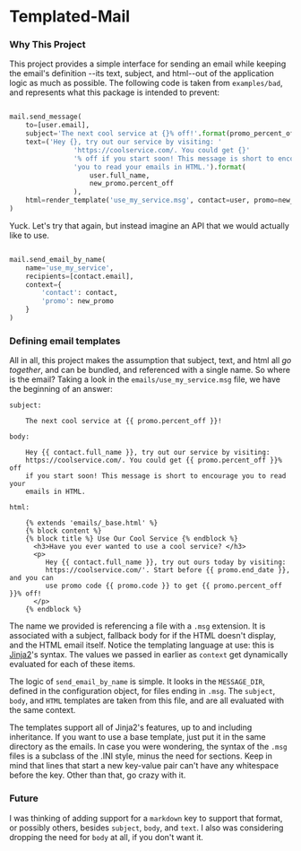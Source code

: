 
# Templated-Mail

### Why This Project

This project provides a simple interface for sending an email while keeping the email's definition
--its text, subject, and html--out of the application logic as much as possible. The following code
is taken from `examples/bad`, and represents what this package is intended to prevent:


```python

mail.send_message(
    to=[user.email],
    subject='The next cool service at {}% off!'.format(promo_percent_off=new_promo.percent_off),
    text=('Hey {}, try out our service by visiting: '
                'https://coolservice.com/. You could get {}'
                '% off if you start soon! This message is short to encourage '
                'you to read your emails in HTML.').format(
                    user.full_name,
                    new_promo.percent_off
                ),
    html=render_template('use_my_service.msg', contact=user, promo=new_promo)
)
```

Yuck. Let's try that again, but instead imagine an API that we
would actually like to use.

```python

mail.send_email_by_name(
    name='use_my_service',
    recipients=[contact.email],
    context={
        'contact': contact,
        'promo': new_promo
    }
)

```

### Defining email templates

All in all, this project makes the assumption that subject, text, and html all *go together*, and can be bundled, and referenced with a single name. So where is the email? Taking a look in the
`emails/use_my_service.msg` file, we have the beginning of an answer:

```
subject:

    The next cool service at {{ promo.percent_off }}!

body:

    Hey {{ contact.full_name }}, try out our service by visiting:
    https://coolservice.com/. You could get {{ promo.percent_off }}% off
    if you start soon! This message is short to encourage you to read your
    emails in HTML.

html:

    {% extends 'emails/_base.html' %}
    {% block content %}
    {% block title %} Use Our Cool Service {% endblock %}
      <h3>Have you ever wanted to use a cool service? </h3>
      <p>
         Hey {{ contact.full_name }}, try out ours today by visiting:
         https://coolservice.com/'. Start before {{ promo.end_date }}, and you can
         use promo code {{ promo.code }} to get {{ promo.percent_off }}% off!
      </p>
    {% endblock %}
```

The name we provided is referencing a file with a `.msg` extension. It is associated with a subject, fallback body for if the HTML doesn't display, and the HTML email itself. Notice the templating language at use: this is [Jinja2](http://jinja.pocoo.org/)'s syntax. The values we passed in earlier as `context` get dynamically evaluated for each of these items.

The logic of `send_email_by_name` is simple. It looks in the `MESSAGE_DIR`, defined in the configuration object, for files ending in `.msg`. The `subject`, `body`, and `HTML` templates are taken from this file, and are all evaluated
with the same context.

The templates support all of Jinja2's features, up to and including inheritance. If you want to use a base template, just put it in the same directory as
the emails. In case you were wondering, the syntax of the `.msg` files is a subclass of the .INI style, minus the need for sections. Keep in mind that lines that start a new key-value pair can't have any whitespace before the key. Other than that, go crazy with it.

### Future

I was thinking of adding support for a `markdown` key to support that format, or possibly others, besides `subject`, `body`, and `text`. I also was
considering dropping the need for `body` at all, if you don't want it.
